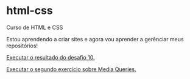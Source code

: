 # html-css
 Curso de HTML e CSS

 Estou aprendendo a criar sites e agora vou aprender a gerênciar meus repositórios!

 <a href="https://ImVictor-S2.github.io/html-css/desafios/d010/androidsite.html">Executar o resultado do desafio 10.</a>

 <a href="https://github.com/ImVictor-S2/html-css/blob/main/exercicios/ex026/mq002/index.html">Executar o segundo exercício sobre Media Queries.</a>